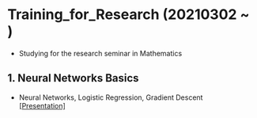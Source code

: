 # Training_for_Research (20210302 ~ )
- Studying for the research seminar in Mathematics

## 1. Neural Networks Basics 
- Neural Networks, Logistic Regression, Gradient Descent  
[[Presentation]](https://github.com/OH-Seoyoung/Training_for_Research/blob/master/1.%20Neural_Networks_Basic/20210401_Neural_Network.pdf)
